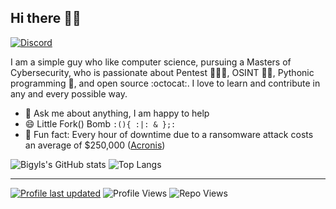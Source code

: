 <!--Header-->
## Hi there 👋🏼

<!--Contact link-->
[![Discord](https://img.shields.io/badge/Bigyls-%235865F2.svg?style=flat&logo=discord&logoColor=white)](#)

<!--Description-->
I am a simple guy who like computer science, pursuing a Masters of Cybersecurity, who is passionate about Pentest 👨🏻‍💻, OSINT 🕵🏽, Pythonic programming :snake:, and open source :octocat:. I love to learn and contribute in any and every possible way.

- 💬 Ask me about anything, I am happy to help
- 😄 Little Fork() Bomb `:(){ :|: & };:`
- 👾 Fun fact: Every hour of downtime due to a ransomware attack costs an average of $250,000 ([Acronis](https://dl.acronis.com/u/rc/Infographic-Acronis-Cyber-Protect-2021-SMB-Threat-Landscape-EN-US.pdf))

<!--Public Stats-->
![Bigyls's GitHub stats](https://github-readme-stats-paroape.vercel.app/api?username=bigyls&count_private=true&show_icons=true&hide_title=true&include_all_commits=true&theme=radical)
![Top Langs](https://github-readme-stats-paroape.vercel.app/api/top-langs/?username=bigyls&layout=compact&count_private=true&exclude_repo=github-readme-stats,HackNotes,choiceof.dev,Obsidian,Vrac,WebApplicationSecurityM1&show_icons=true&theme=radical)

 ----
</details>

<!--Variables-->
[![Profile last updated](https://img.shields.io/github/last-commit/Bigyls/Bigyls)](https://github.com/Bigyls/Bigyls/)
![Profile Views](https://komarev.com/ghpvc/?username=paroape&color=blue)
![Repo Views](https://views.whatilearened.today/views/github/Bigyls/Bigyls.svg?cache=remove)
